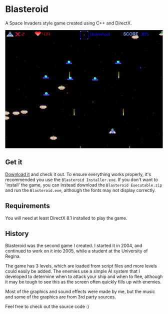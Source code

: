 # Blasteroid

A Space Invaders style game created using C++ and DirectX.

![Blasteroid screenshot](docs/Images/BlasteroidScreenshot.jpg)

## Get it

[Download it](Installers/) and check it out.
To ensure everything works properly, it's recommended you use the `Blasteroid Installer.exe`.
If you don't want to 'install' the game, you can instead download the `Blasteroid Executable.zip` and run the `Blasteroid.exe`, although the fonts may not display correctly.

## Requirements

You will need at least DirectX 8.1 installed to play the game.

## History

Blasteroid was the second game I created.
I started it in 2004, and continued to work on it into 2005, while a student at the University of Regina.

The game has 3 levels, which are loaded from script files and more levels could easily be added.
The enemies use a simple AI system that I developed to determine when to attack your ship and when to flee, although it may be tough to see this as the screen often quickly fills up with enemies.

Most of the graphics and sound effects were made by me, but the music and some of the graphics are from 3rd party sources.

Feel free to check out the source code :)
